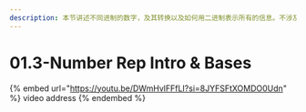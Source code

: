 ```yaml
---
description: 本节讲述不同进制的数字，及其转换以及如何用二进制表示所有的信息。不涉及计算机。
---
```


# 01.3-Number Rep Intro & Bases

{% embed url="https://youtu.be/DWmHvlFFfLI?si=8JYFSFtXOMDO0Udn" %}
video address
{% endembed %}
